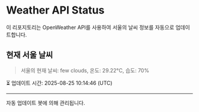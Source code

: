 
# Weather API Status

이 리포지토리는 OpenWeather API를 사용하여 서울의 날씨 정보를 자동으로 업데이트합니다.

## 현재 서울 날씨
> 서울의 현재 날씨: few clouds, 온도: 29.22°C, 습도: 70%

⏳ 업데이트 시간: 2025-08-25 10:14:46 (UTC)

---
자동 업데이트 봇에 의해 관리됩니다.
